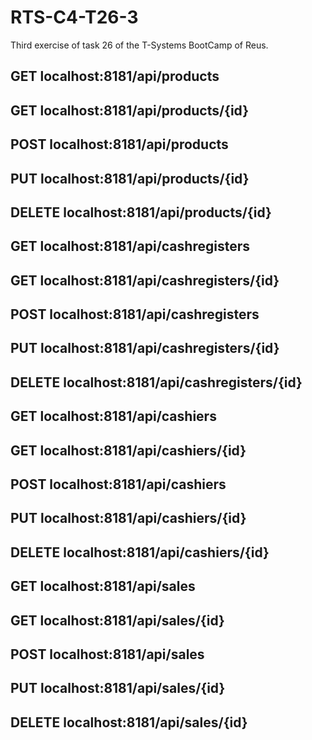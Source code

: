 # RTS-C4-T26-3
Third exercise of task 26 of the T-Systems BootCamp of Reus.

## GET localhost:8181/api/products
## GET localhost:8181/api/products/{id}
## POST localhost:8181/api/products
## PUT localhost:8181/api/products/{id}
## DELETE localhost:8181/api/products/{id}


## GET localhost:8181/api/cashregisters
## GET localhost:8181/api/cashregisters/{id}
## POST localhost:8181/api/cashregisters
## PUT localhost:8181/api/cashregisters/{id}
## DELETE localhost:8181/api/cashregisters/{id}


## GET localhost:8181/api/cashiers
## GET localhost:8181/api/cashiers/{id}
## POST localhost:8181/api/cashiers
## PUT localhost:8181/api/cashiers/{id}
## DELETE localhost:8181/api/cashiers/{id}


## GET localhost:8181/api/sales
## GET localhost:8181/api/sales/{id}
## POST localhost:8181/api/sales
## PUT localhost:8181/api/sales/{id}
## DELETE localhost:8181/api/sales/{id}
